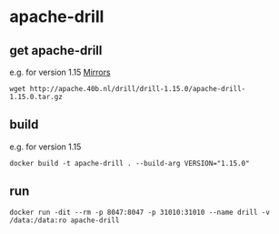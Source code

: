 # apache-drill

## get apache-drill 
e.g. for version 1.15
[Mirrors](https://drill.apache.org/download/)
```
wget http://apache.40b.nl/drill/drill-1.15.0/apache-drill-1.15.0.tar.gz
```

## build 
e.g. for version 1.15
```
docker build -t apache-drill . --build-arg VERSION="1.15.0"
```

## run
```
docker run -dit --rm -p 8047:8047 -p 31010:31010 --name drill -v /data:/data:ro apache-drill
```
